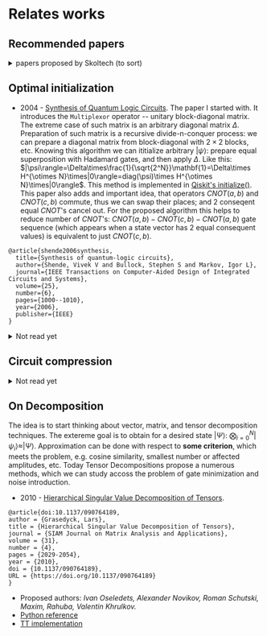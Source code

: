 # Relates works

## Recommended papers
<details>
<summary>papers proposed by Skoltech (to sort)</summary>

- 2009 - [Typicality in random matrix product states](https://arxiv.org/abs/0908.3877)
 ```
 @article{PhysRevA.81.032336,
  title = {Typicality in random matrix product states},
  author = {Garnerone, Silvano and de Oliveira, Thiago R. and Zanardi, Paolo},
  journal = {Phys. Rev. A},
  volume = {81},
  issue = {3},
  pages = {032336},
  numpages = {8},
  year = {2010},
  month = {Mar},
  publisher = {American Physical Society},
  doi = {10.1103/PhysRevA.81.032336},
  url = {https://link.aps.org/doi/10.1103/PhysRevA.81.032336}
}
```
- 2010 - [Statistical properties of random matrix product states](https://arxiv.org/abs/1003.5253)
```
@article{PhysRevA.82.052312,
  title = {Statistical properties of random matrix product states},
  author = {Garnerone, Silvano and de Oliveira, Thiago R. and Haas, Stephan and Zanardi, Paolo},
  journal = {Phys. Rev. A},
  volume = {82},
  issue = {5},
  pages = {052312},
  numpages = {11},
  year = {2010},
  month = {Nov},
  publisher = {American Physical Society},
  doi = {10.1103/PhysRevA.82.052312},
  url = {https://link.aps.org/doi/10.1103/PhysRevA.82.052312}
}
```

- 2012 - [Matrix Product States, Random Matrix Theory and the Principle of Maximum Entropy](https://arxiv.org/abs/1201.6324)
```
@article{2013, 
  title={Matrix Product States, Random Matrix Theory and the Principle of Maximum Entropy}, 
  volume={320}, 
  ISSN={1432-0916}, 
  url={http://dx.doi.org/10.1007/s00220-013-1718-x}, 
  DOI={10.1007/s00220-013-1718-x}, 
  number={3}, 
  journal={Communications in Mathematical Physics}, 
  publisher={Springer Science and Business Media LLC},  
  author={Collins, Benoît and González-Guillén, Carlos E. and Pérez-García, David}, year={2013}, month={May}, 
  pages={663–677} }
```
- 2020 - [Randomized algorithms for fast computation of low rank tensor ring model](https://iopscience.iop.org/article/10.1088/2632-2153/abad87/meta)
```
@article{Ahmadi_Asl_2020,
	doi = {10.1088/2632-2153/abad87},
	url = {https://doi.org/10.1088/2632-2153/abad87},
	year = 2020,
	month = {dec},
	publisher = {{IOP} Publishing},
	volume = {2},
	number = {1},
	pages = {011001},
	author = {Salman Ahmadi-Asl and Andrzej Cichocki and Anh Huy Phan and Maame G Asante-Mensah and Mirfarid Musavian Ghazani and Toshihisa Tanaka and Ivan Oseledets},
	title = {Randomized algorithms for fast computation of low rank tensor ring model},
	journal = {Machine Learning: Science and Technology}
}
```


- 2022 - [How to Train Unstable Looped Tensor Network](https://arxiv.org/abs/2203.02617)


</details>


## Optimal initialization

- 2004 - [Synthesis of Quantum Logic Circuits](https://arxiv.org/abs/quant-ph/0406176). The paper I started with. It introduces the `Multiplexor` operator -- unitary block-diagonal matrix. The extreme case of such matrix is an arbitrary diagonal matrix $\Delta$. Preparation of such matrix is a recursive divide-n-conquer process: we can prepare a diagonal matrix from block-diagonal with $2\times2$ blocks, etc. Knowing this algorithm we can ititialize arbitrary $|\psi\rangle$: prepare equal superposition with Hadamard gates, and then apply $\Delta$. Like this: $|\psi\rangle=\Delta\times\frac{1}{\sqrt{2^N}}\mathbf{1}=\Delta\times H^{\otimes N}\times|0\rangle=diag(\psi)\times H^{\otimes N}\times|0\rangle$. This method is implemented in [Qiskit's initialize()](https://qiskit.org/documentation/stubs/qiskit.circuit.QuantumCircuit.initialize.html). This paper also adds and important idea, that operators $CNOT(a, b)$ and $CNOT(c, b)$ commute, thus we can swap their places; and 2 conseqent equal $CNOT$'s cancel out. For the proposed algorithm this helps to reduce number of $CNOT$'s: $CNOT(a, b)-CNOT(c, b)-CNOT(a, b)$ gate sequence (which appears when a state vector has 2 equal consequent values) is equivalent to just $CNOT(c, b)$.
```
@article{shende2006synthesis,
  title={Synthesis of quantum-logic circuits},
  author={Shende, Vivek V and Bullock, Stephen S and Markov, Igor L},
  journal={IEEE Transactions on Computer-Aided Design of Integrated Circuits and Systems},
  volume={25},
  number={6},
  pages={1000--1010},
  year={2006},
  publisher={IEEE}
}
```

<details><summary>Not read yet</summary>

- 2001 - [Efficient scheme for initializing a quantum register with an arbitrary superposed state](https://journals.aps.org/pra/abstract/10.1103/PhysRevA.64.014303)
- 2004 - [Optimal quantum circuit synthesis from controlled-unitary gates](https://journals.aps.org/pra/abstract/10.1103/PhysRevA.69.042309)
- 2004 - [Transformation of quantum states using uniformly controlled rotations](https://arxiv.org/abs/quant-ph/0407010)
- 2008 - [Quantum Circuit Simplification and Level Compaction](https://ieeexplore.ieee.org/abstract/document/4378213)
- 2010 - [Synthesis of quantum circuits for linear nearest neighbor architectures](https://link.springer.com/article/10.1007/s11128-010-0201-2)
- 2013 - [A Meet-in-the-Middle Algorithm for Fast Synthesis of Depth-Optimal Quantum Circuits](https://ieeexplore.ieee.org/abstract/document/6516700)
- 2014 - [Efficient synthesis of quantum circuits implementing clifford group operations](https://ieeexplore.ieee.org/abstract/document/6742938)
- 2016 - [Parallelizing quantum circuit synthesis](https://iopscience.iop.org/article/10.1088/2058-9565/1/1/015003/meta)
- 2020 - [A divide-and-conquer algorithm for quantum state preparation](https://arxiv.org/abs/2008.01511)
- 2021 - [Deterministic, scalable, and entanglement efficient initialization of arbitrary quantum states](https://arxiv.org/abs/2110.13454)
- 2021 - [Configurable sublinear circuits for quantum state preparation](https://arxiv.org/abs/2108.10182)
- 2021 - [Entanglement as a complexity measure for quantum state preparation](https://arxiv.org/abs/2111.03132)
</details>

## Circuit compression

<details><summary> Not read yet </summary>

- 2020 [Graph-theoretic Simplification of Quantum Circuits with the ZX-calculus](https://quantum-journal.org/papers/q-2020-06-04-279/)
```
@article{2020, 
    title={Graph-theoretic Simplification of Quantum Circuits with the ZX-calculus}, 
    volume={4}, ISSN={2521-327X}, 
    url={http://dx.doi.org/10.22331/q-2020-06-04-279}, DOI={10.22331/q-2020-06-04-279}, 
    journal={Quantum}, 
    publisher={Verein zur Forderung des Open Access Publizierens in den Quantenwissenschaften}, 
    author={Duncan, Ross and Kissinger, Aleks and Perdrix, Simon and van de Wetering, John}, 
    year={2020}, 
    month={Jun}, 
    pages={279} 
}
```
- https://www.quantinuum.com/developers/tket
- 2020 - [ZX-calculus for the working quantum computer scientist](https://arxiv.org/abs/2012.13966)
```
@misc{https://doi.org/10.48550/arxiv.2012.13966,
  doi = {10.48550/ARXIV.2012.13966},
  url = {https://arxiv.org/abs/2012.13966},
  author = {van de Wetering, John},
  keywords = {Quantum Physics (quant-ph), FOS: Physical sciences, FOS: Physical sciences},
  title = {ZX-calculus for the working quantum computer scientist},
  publisher = {arXiv},
  year = {2020},  
  copyright = {arXiv.org perpetual, non-exclusive license}
}
```
- https://zxcalculus.com/

</details>

## On Decomposition
The idea is to start thinking about vector, matrix, and tensor decomposition techniques. The extereme goal is to obtain for a desired state $|\Psi\rangle$: $\bigotimes_{i=0}^{N}|\psi_i\rangle\approx|\Psi\rangle$. Approximation can be done with respect to **some criterion**, which meets the problem, e.g. cosine similarity, smallest number or affected amplitudes, etc. Today Tensor Decompositions propose a numerous methods, which we can study accoss the problem of gate minimization and noise introduction.

- 2010 - [Hierarchical Singular Value Decomposition of Tensors](https://epubs.siam.org/doi/abs/10.1137/090764189). 
```
@article{doi:10.1137/090764189,
author = {Grasedyck, Lars},
title = {Hierarchical Singular Value Decomposition of Tensors},
journal = {SIAM Journal on Matrix Analysis and Applications},
volume = {31},
number = {4},
pages = {2029-2054},
year = {2010},
doi = {10.1137/090764189},
URL = {https://doi.org/10.1137/090764189}
}
```

- Proposed authors: *Ivan Oseledets, Alexander Novikov, Roman Schutski, Maxim, Rahuba, Valentin Khrulkov.*
- [Python reference](https://stackoverflow.com/questions/66753122/specific-tensor-decomposition)
- [TT implementation](https://github.com/oseledets/ttpy)